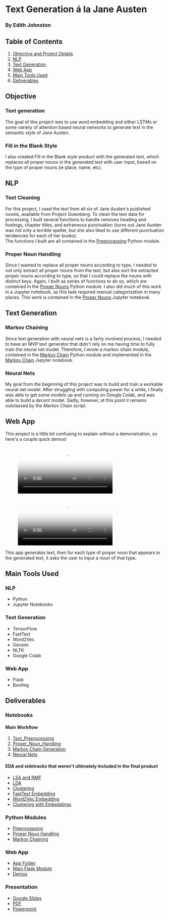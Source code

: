# Text Generation á la Jane Austen
### By Edith Johnston

## Table of Contents
1. [Objective and Project Details](#objective)  
2. [NLP](#nlp)  
3. [Text Generation](#text-generation)  
4. [Web App](#web-app)  
5. [Main Tools Used](#main-tools-used)  
6. [Deliverables](#deliverables)  

## Objective
### Text generation
The goal of this project was to use word embedding and either LSTMs or some variety of attention based neural networks to generate text in the semantic style of Jane Austen. 
### Fill in the Blank Style
I also created Fill in the Blank style product with the generated text, which replaces all proper nouns in the generated text with user input, based on the type of proper nouns (ie place, name, etc).

## NLP
### Text Cleaning
For this project, I used the text from all six of Jane Austen's published novels, available from Project Gutenberg. To clean the text data for processing, I built several functions to handle removes heading and footings, chapter titles, and extraneous punctuation (turns out Jane Austen was not only a terrible speller, but she also liked to use different punctuation tendencies for each of her books).   
The functions I built are all contained in the [Preprocessing](#python-modules) Python module.
### Proper Noun Handling
Since I wanted to replace all proper nouns according to type, I needed to not only extract all proper nouns from the text, but also sort the extracted proper nouns according to type, so that I could replace the nouns with distinct keys. Again, I built as series of functions to do so, which are contained in the [Proper Nouns](#python-modules) Python module. I also did much of this work in a Jupyter notebook, as this task required manual categorization in many places. This work is contained in the [Proper Nouns](#notebooks) Jupyter notebook.

## Text Generation
### Markov Chaining
Since text generation with neural nets is a fairly involved process, I needed to have an MVP text generator that didn't rely on me having time to fully train the neural net model. Therefore, I wrote a markov chain module, contained in the [Markov Chain](#python-modules) Python module and implemented in the [Markov Chain](#notebooks) Jupyter notebook.
### Neural Nets
My goal from the beginning of this project was to build and train a workable neural net model. After struggling with computing power for a while, I finally was able to get some models up and running on Google Colab, and was able to build a *decent* model. Sadly, however, at this point it remains outclassed by the Markov Chain script.

## Web App
This project is a little bit confusing to explain without a demonstration, so here's a couple quick demos!
<!-- blank line -->
<figure class="video_container">
  <video controls="true" allowfullscreen="true" poster="path/to/poster_image.png">
    <source src="https://www.github.com/thisismetis/sf20_ds19/student_submissions/projects/project_4/edith_johnston/app/media/demo.mp4" type="video/mp4">
  </video>
</figure>
<!-- blank line -->
<figure class="video_container">
  <video controls="true" allowfullscreen="true" poster="path/to/poster_image.png">
    <source src="https://www.github.com/thisismetis/sf20_ds19/student_submissions/projects/project_4/edith_johnston/app/media/demo2.mp4" type="video/mp4">
  </video>
</figure>
<!-- blank line -->
This app generates text, then for each type of proper noun that appears in the generated text, it asks the user to input a noun of that type.

## Main Tools Used
### NLP
- Python
- Jupyter Notebooks
### Text Generation
- TensorFlow
- FastText
- Word2Vec
- Gensim
- NLTK 
- Google Colab
### Web App
- Flask
- Bootleg

## Deliverables
### Notebooks
#### Main Workflow
1. [Text_Preprocessing](https://www.github.com/thisismetis/sf20_ds19/student_submissions/projects/project_4/edith_johnston/Text_Preprocessing.ipynb)
2. [Proper_Noun_Handling](https://www.github.com/thisismetis/sf20_ds19/student_submissions/projects/project_4/edith_johnston/Proper_Nouns.ipynb)
3. [Markov Chain Generation](https://www.github.com/thisismetis/sf20_ds19/student_submissions/projects/project_4/edith_johnston/Markov.ipynb)
4. [Neural Nets](https://www.github.com/thisismetis/sf20_ds19/student_submissions/projects/project_4/edith_johnston/Neural_Nets.ipynb)
#### EDA and sidetracks that weren't ultimately included in the final product
- [LSA and NMF](https://www.github.com/thisismetis/sf20_ds19/student_submissions/projects/project_4/edith_johnston/LSA_and_NMF.ipynb)
- [LDA](https://www.github.com/thisismetis/sf20_ds19/student_submissions/projects/project_4/edith_johnston/LDA.ipynb)
- [Clustering](https://www.github.com/thisismetis/sf20_ds19/student_submissions/projects/project_4/edith_johnston/Clustering_TFIDF.ipynb)
- [FastText Embedding](https://www.github.com/thisismetis/sf20_ds19/student_submissions/projects/project_4/edith_johnston/FastText_Embedding.ipynb)
- [Word2Vec Embedding](https://www.github.com/thisismetis/sf20_ds19/student_submissions/projects/project_4/edith_johnston/Word2Vec_Embedding.ipynb)
- [Clustering with Embeddings](https://www.github.com/thisismetis/sf20_ds19/student_submissions/projects/project_4/edith_johnston/Clustering_FastText.ipynb)
### Python Modules
- [Preprocessing](https://www.github.com/thisismetis/sf20_ds19/student_submissions/projects/project_4/edith_johnston/Text_Preprocessing.ipynb)
- [Proper Noun Handling](https://www.github.com/thisismetis/sf20_ds19/student_submissions/projects/project_4/edith_johnston/Text_Preprocessing.ipynb)
- [Markov Chaining](https://www.github.com/thisismetis/sf20_ds19/student_submissions/projects/project_4/edith_johnston/Text_Preprocessing.ipynb)
### Web App
- [App Folder](https://www.github.com/thisismetis/sf20_ds19/student_submissions/projects/project_4/edith_johnston/app)
- [Main Flask Module](https://www.github.com/thisismetis/sf20_ds19/student_submissions/projects/project_4/edith_johnston/app/app.py)
- [Demos](https://www.github.com/thisismetis/sf20_ds19/student_submissions/projects/project_4/edith_johnston/app/media)
### Presentation
- [Google Slides]()
- [PDF](https://www.github.com/thisismetis/sf20_ds19/student_submissions/projects/project_4/edith_johnston/presentation/pres.pdf)
- [Powerpoint](https://www.github.com/thisismetis/sf20_ds19/student_submissions/projects/project_4/edith_johnston/pres.pptx)


